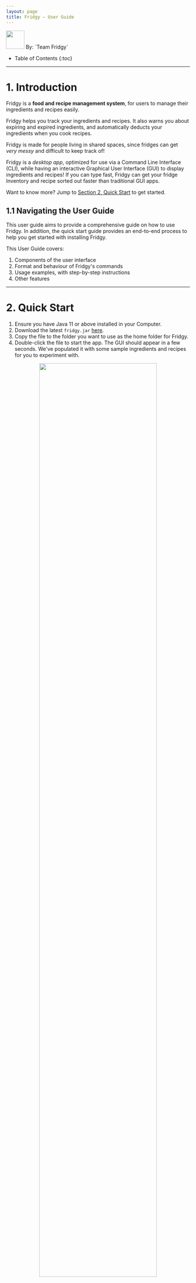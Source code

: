 ```yaml
---
layout: page
title: Fridgy – User Guide
---
```


<img src="images/fridge.png" width="50" id="logo" />
By: `Team Fridgy`


* Table of Contents
{:toc}

--------------------------------------------------------------------------------------------------------------------
# 1. Introduction

Fridgy is a **food and recipe management system**, for users to manage their ingredients and recipes easily.

Fridgy helps you track your ingredients and recipes. It also warns you about expiring and expired ingredients, and automatically deducts your ingredients when you cook recipes.

Fridgy is made for people living in shared spaces, since fridges can get *very messy* and difficult to keep track of!

Fridgy is a *desktop app*, optimized for use via a Command Line Interface (CLI), while having an interactive Graphical User Interface (GUI) to display ingredients and recipes! If you can type fast, Fridgy can get your fridge Inventory and recipe sorted out faster than traditional GUI apps.

Want to know more? Jump to [Section 2, Quick Start](#2-quick-start) to get started.

## 1.1 Navigating the User Guide

This user guide aims to provide a comprehensive guide on how to use Fridgy.
In addition, the quick start guide provides an end-to-end process to help you get started with installing Fridgy.

This User Guide covers:

1. Components of the user interface
2. Format and behaviour of Fridgy's commands
3. Usage examples, with step-by-step instructions
4. Other features

--------------------------------------------------------------------------------------------------------------------

<a name="QuickStart"></a>

# 2. Quick Start

1. Ensure you have Java 11 or above installed in your Computer.
2. Download the latest `fridgy.jar` [here](https://github.com/AY2122S1-CS2103T-W11-1/tp/releases).
3. Copy the file to the folder you want to use as the home folder for Fridgy.
4. Double-click the file to start the app. The GUI should appear in a few seconds. We've populated it with some sample ingredients and recipes for you to experiment with.

<a name="startup"></a>
<div style="text-align: center; padding-bottom: 2em">
<img src="images/startup-ss.png" width="80%" id="logo" />
<br>
<i>When you first open Fridgy, it is filled with sample ingredients and recipes</i>
</div>

## 2.1 Tutorial

Now that Fridgy is installed, you can test out the commands — add ingredients, recipes, and more!

Adding our first ingredient:

`add ingredient -n Grapes -q 100g -e 25-10-2022 -d Seedless grapes`

Then, add a recipe that uses that ingredient:

`add recipe -n Grape juice -i Grapes 50g -s Mash grapes -s Strain juice`

Finally, execute the recipe:

`cook recipe 1`

The quantity of grapes would be deducted accordingly.

Now that you are ready to use Fridgy, you may use clear commands to clear out the sample entries:

`clear ingredient`
`clear recipe`

To exit Fridgy, simply close the application window.

--------------------------------------------------------------------------------------------------------------------

# 3. UI

![Ui](images/Ui layout.png)
### 3.1 Tabs
Click the `Ingredient` or `Recipe` tab each to show the contents of the Inventory or the RecipeBook respectively.
### 3.2 Side Bar
A scrollable window that displays all the contents of the Inventory or the RecipeBook depending on the Tab selected
by the user.
### 3.3 Cards
A card displays the details of each item inside the Inventory or the RecipeBook depending on the tab selected. Each card
represents **one** item.
### 3.4 CommandLine
Command Line for users to key their commands into.
### 3.5 CommandOutput
Output of the commands keyed in by users are displayed here.
### 3.6 MainWindow
Displays the output of `View` command, which expands each ingredient or recipe card for better visibility.

---
# 4. Features

## 4.1 Command Notations Used

- Words between `<` and`>` are parameters to be supplied by the user.

  e.g. in `add ingredient -n <name>`, `<name>` is a parameter which can be used as:<br />`add ingredient -n tomato`.

- Items in square brackets are optional.

  e.g. `add ingredient -n <name> [-d <description>]` can be used as:
     1. `add ingredient -n tomato -d from Africa` or as
     2. `add ingredient -n tomato`

  e.g. `add ingredient -n <name> -q <quantity>[<units>]` can be used as:
     1. `add ingredient -n chicken -q 2` or as
     2. `add ingredient -n chicken -q 2kg`

- Items with `…` after them can be used multiple times.

  e.g. `find ingredient <keyword>...`, can be used as:<br />`find ingredient Strawberry Milk Cheese Tomato`

## 4.2 Command Flags

 Flag | Usage | Description | Compulsory? | Remarks 
---- | ------- | ----------- | ------- | ----
`-n` | `-n <name>` | Name of the ingredient or recipe | Yes | Names can only contain alphanumeric characters or spaces.
`-q` | `-q <quantity> [unit]` | Quantity of the ingredient | Yes | Must be a number. Can be followed by a unit of measurement (`g`, `kg`, `mg`, `l`, `ml`, `kl`). Quantities will be converted to grams or litres, and numbers rounded off to 3 decimal places.
`-i` | `-i <name> <quantity>...` | Ingredients used in the recipe | At least one specified | Must be a name followed by a space and a quantity.
`-e` | `-e <expiry date>` | Expiry date of ingredients | Yes | Must be in the form DD-MM-YYYY.
`-s` | `-s [step]...` | Step used in the recipe | No | Can contain any characters or spaces. 
`-d` | `-d [description]` | Description of the recipe or ingredient | No | Can contain any characters or spaces.
`-t` | `-t [tag]...` | Tag for the ingredient | No | Must be alphanumeric without spaces.

## 4.3 General Commands

### 4.3.1 Help
**Format:**<br />
`help`

Pops out a window that leads the user to [User Guide](https://ay2122s1-cs2103t-w11-1.github.io/tp/UserGuide.html)
(You are here).

### 4.3.2 Exit
**Format:**<br />
`exit`

Closes the window and exits the program. All your information will be saved.

## 4.4 Ingredients
This section covers commands related to Inventory management. Any command primarily interacting with ingredients will 
be here.
- Note that by default, Fridgy will sort all Ingredients by expiry dates in descending order i.e. soonest expiring
  item will be at the top.

### 4.4.1 Add Ingredients

Add an ingredient to the Inventory.

**Format:**<br />
`add ingredient -n <name> -q <quantity>[<units>] [-d <description>] -e <expiry date> [-t <tags>]`

**Example(s):**<br />
1. `add ingredient -n tomato -d from africa -q 500 -e 27-09-2021 -t sweet`
    <br />Expected Output:<br />
    ![addCommand1.png](images/ingredientCommands/addCommand1.png)

2. `add ingredient -n milk -q 500ml -e 27-09-2021`
    <br />Expected Output:<br />
    ![addCommand2.png](images/ingredientCommands/addCommand2.png)

3. `add ingredient -n flour -d fresh -q 500g -e 27-09-2021`
    <br />Expected Output:<br />
    ![addCommand3.png](images/ingredientCommands/addCommand3.png)

**Additional Information:**<br />
- Refer to the [Command Flags](#42-command-flags) table for information on each `field flag`.
    - Valid `field flags` are: `-n`, `-q`, `-d`, `-e`, `-t`
- Any expired ingredients will be automatically tagged as `expired`.
- Any expiring (within 7 days from current date) will be automatically tagged as `expiring`.
- Please ensure that the units used for quantity are consistent across the Inventory and the RecipeBook if you wish to
  use the [Cook Recipe](#458-cook-recipe) functionality.

### 4.4.2 Delete Ingredients

Delete ingredient(s) from the Inventory.

**Format:**<br />
`delete ingredient <index>...`

**Example(s):**<br />
1. `delete ingredient 2 3`
    <br />Expected Output:<br />
    ![deleteCommand.png](images/ingredientCommands/multideleteCommand.png)

**Additional Information:**<br />
- An index number is required for the Command. Refer to the indexes displayed for each [Card](#33-cards) in the
  [Side Bar](#32-side-bar).
- If multiple index numbers are specified, Fridgy will delete the ingredients at all specified index numbers.
  
### 4.4.3 Edit Ingredients

Edit an ingredient from the Inventory.

**Format:**<br />
`edit ingredient <index> -<field flag> <new data>...`

**Example(s):**<br />
1. `edit ingredient 1 -d juicy -t fruit`
   <br />Expected Output:<br />
   ![editCommand1.png](images/ingredientCommands/editCommand1.png)

**Additional Information:**<br />
- An index number is required for the Command. Refer to the indexes displayed for each [Card](#33-cards) in the
  [Side Bar](#32-side-bar).
- A `field flag` is required for each field you wish to edit. Refer to the [Command Flags](#42-command-flags) table for information on each `field flag`.
    - Valid `field flags` are `-n`, `-q`, `-e`, `-d`, `-t`.
- Note that when editing the tags of an ingredient, all existing tags will be replaced with the new tags specified.
    - `expired` and `expiring` tags which are automatically added by Fridgy will not be affected.

### 4.4.4 Clear Ingredients

Clear all the ingredients from the Inventory. Add `expired` keyword to only clear expired ingredients.

**Format:**<br />
`clear ingredient [expired]`

**Example(s):**<br />
1. `clear ingredient`
<br />Expected Output:<br />
![clearCommand.png](images/ingredientCommands/clearCommand.png)
2. `clear ingredient expired`
<br />Expected output:<br />
![clearCommand2.png](images/ingredientCommands/clearCommand2.png)


### 4.4.5 Find Ingredients

- Search for an ingredient from the Inventory based on a user-inputted keyword(s) that match the name of an ingredient(s).
- After a [Find Ingredient](#445-find-ingredients) command, to see the full list of ingredients again, please use a
[List Ingredient](#446-list-ingredients) command.


**Format:**<br />
`find ingredient <keyword>...`

**Example(s):**<br />
1. `find ingredient cream`
   <br />Expected Output:<br />
   ![findIngredient1.png](images/ingredientCommands/findIngredient1.png)

**Additional Information:**<br />
- Keyword Requirements
    1. Keyword is case-insensitive.<br />
       e.g. Finding with keyword: "corn" will match with "COrN"
       
    2. Any keyword must be contained in the name of the ingredient.<br />
       e.g. Finding with keyword: "corn" will match with "CoRN flour", "coRn FlakeS", "popcorn" but not "Manacore". <br />
       e.g. Finding with keywords: "corn Chicken beef" will match "beef Chicken", "beefcorn", etc. but not "Jollibee".

### 4.4.6 List Ingredients

List all the ingredients again after a `find ingredient` operation.

**Format:**<br />
`list ingredient`

**Example(s):**<br />
1. `list ingredient`
<br />Expected Output:<br />
![listIngredient1.png](images/ingredientCommands/listIngredient1.png)
   
### 4.4.7 View Ingredients

View an ingredient in the [Main Window](#36-mainwindow).

**Format:**<br />
`view ingredient <index>`

**Example(s):**<br />
1. `view ingredient 3`
   <br />Expected Output:<br />
   ![viewCommand1.png](images/ingredientCommands/viewCommand1.png)

**Additional Information:**<br />
- An index number is required for the Command. Refer to the indexes displayed for each [Card](#33-cards) in the
  [Side Bar](#32-side-bar).
  
## 4.5 Recipes
This sections covers commands related to RecipeBook management. Any command primarily interacting with recipes will
be here.

### 4.5.1 Add Recipes

Add a recipe to the RecipeBook.

**Format:**<br />
`add recipe -n <name> -i <ingredient> <quantity> [-d <optional description>] [-s <steps>]...`

**Example(s):**<br />
1. `add recipe -n pasta -i tomato 1 -i milk 100ml -i chicken breast 200g -s Chicken thicc -s Thicc chicken`
    <br />Expected Output:<br />
    ![addRecipe1.png](images/recipeCommands/addRecipe1.png)

2. `add recipe -n aglio olio -i pasta 200g -d grandmother aglio olio recipe -s aglioli olioli -s aglioli olioli`
    <br />Expected Output:<br />
    ![addRecipe2.png](images/recipeCommands/addRecipe2.png)

3. `add recipe -n Grilled Lamb Chop with Mint Puree -i Mint 5g -i Lamb Chops 1kg -i Butter 20g -i Garlic 20g -s Season
the lamb chops with salt and pepper. -s Grill the lamb chops over medium high heat until cooked with butter.
-s Blend the mint with garlic to make a puree. -s Leave the lamb chops to rest for 5min. -s Serve with mint puree.
-d Juicy lamb chops served medium rare with a refreshing mint puree.`
![addRecipe3.png](images/recipeCommands/addRecipe3.png)
   
**Additional Information:**<br />
- Refer to the [Command Flags](#42-command-flags) table for information on each `field flag`.
    - Valid `field flags` are: `-n`, `-i`, `-s`, `-d`
   
### 4.5.2 Delete Recipes

Delete a recipe from the RecipeBook.

**Format:**<br />
`delete recipe <index>...`

**Example(s):**<br />
1. `delete recipe 2 3 4`
<br />Expected Output:<br />
![deleteRecipe.png](images/recipeCommands/multideleteRecipe.png)

**Additional Information:**<br />
- An index number is required for the Command. Refer to the indexes displayed for each [Card](#33-cards) in the
  [Side Bar](#32-side-bar).
- If multiple index numbers are specified, Fridgy will delete the recipes at all specified index numbers.
  
### 4.5.3 Clear Recipes

Clears all recipes from the Recipe Book.

**Format:**<br />
`clear recipe`

**Example(s):**<br />
1. `clear recipe`
    <br />Expected Output: <br />
![clearRecipe1.png](images/recipeCommands/clearRecipe1.png)
   
### 4.5.4 Edit Recipes

Edit a recipe from the Recipe Book.

**Format**:<br /> 
`edit recipe <index> <field flag> <new data>...`

**Example(s):**<br />
1. `edit recipe 2 -i chicken 5kg -i mushroom sauce 1l`
   <br />Expected Output:<br />
   ![editRecipe1.png](images/recipeCommands/editRecipe1.png)

**Additional Information:**<br />
- An index number is required for the Command. Refer to the indexes displayed for each [Card](#33-cards) in the
  [Side Bar](#32-side-bar).
- A `field flag` is also required for each input field you wish to edit. Refer to the [Command Flags](#42-command-flags)
  table for information on each `field flag`.
    - Valid `field flags` are: `-n`, `-i`, `-s`, `-d`
- Note that when editing ingredients or steps, all existing ingredients or steps will be overwritten with the new
  ingredients or steps specified.

### 4.5.5 Find Recipes

- Search for a recipe from the RecipeBook based on a user-inputted keyword(s) that match the name of a recipe(s).
- After a [Find Recipes](#455-find-recipes) command, to see the full list of recipes again, 
please use a [List Recipes](#456-list-recipes) command.


**Format:**<br />:
`find recipe <keyword>...`

**Example(s):**<br />
1. `find recipe chop`
   <br />Expected Output:<br />
   ![findRecipe1.png](images/recipeCommands/findRecipe1.png)

**Additional Information:**<br />
- Current requirements for a keyword:
    1. Keyword is case-insensitive. 
        1. e.g. Finding with keyword: "mee" will match with "Maggie Mee"
    2. Any keyword must match the name of the recipe either partially or fully.
        1. e.g. Finding with keyword: "mee" will match with "Maggie Mee" but not "Me"
        2. e.g. Finding with keywords: "salad Chicken burger" will match "Fried Chicken", "Burger Chicken", "Salad",
       "Chicken Salad" and "chickenburger"
           
Example(s): 
1. `find recipe chop`
<br />Expected Output:<br />
![findRecipe1.png](images/recipeCommands/findRecipe1.png)

### 4.5.6 List Recipes

Lists out all the recipes again after `find recipe` operation.

**Format:**<br />
`list recipe`

**Example(s):**<br />
1. `list recipe`
<br /> Expected Output:<br />
![listRecipe1.png](images/recipeCommands/listRecipe1.png)
   
### 4.5.7 View Recipes

Expand the recipe and view the detailed steps in a bigger window.

**Format:**<br />
`view recipe <index>`

**Example(s):**<br />
1. `view recipe 4`
   <br />Expected Output:<br />
   ![viewRecipe1.png](images/recipeCommands/viewRecipe1.png)

**Additional Information:**<br />
- An index number is required for the Command. Refer to the indexes displayed for each [Card](#33-cards) in the
  [Side Bar](#32-side-bar).

### 4.5.8 Cook Recipe

Cooks a recipe and deducts the ingredients required by the chosen recipe from the Inventory.

**Format:**<br />
`cook recipe <index>`

**Example(s):**<br />
1. `cook recipe 2`
   <br />Ingredients Before Cooking:<br />
   ![cookRecipe1.png](images/recipeCommands/cookRecipe1.png)
   <br />Ingredients After Cooking:<br />
   ![cookRecipe3.png](images/recipeCommands/cookRecipe2.png)

**Additional Information:**<br />
- An index number is required for the Command. Refer to the indexes displayed for each [Card](#33-cards) in the
  [Side Bar](#32-side-bar).
- By default, Fridgy will use ingredients that are closest to expiry first when cooking a recipe.

-----
# 5. Command Summary

Action | Format
--------|------------------
**Add Ingredient** | `add ingredient -n <name> -q <quantity>[<units>] [-d <description>] -e <expiry date>`
**Delete Ingredient** | `delete ingredient <index>...`
**Edit Ingredient** | `edit ingredient <index> (-<field flag> <new data>)...`
**Clear Ingredient** | `clear ingredient [expired]`
**Find Ingredient** | `find ingredient <keyword>...`
**List Ingredient** | `list ingredient`
**View Ingredient** | `view ingredient <index>`
**Add Recipe** | `add recipe -n <name> -i <ingredient> <quantity> [-d <optional description>] [-s <steps>]...`
**Delete Recipe** | `delete recipe <index>...`
**Edit Recipe** | `edit recipe <index> (-<field flag> <new data>)...`
**Find Recipe** | `find recipe <keyword>...`
**List Recipe** | `list recipe`
**View Recipe** | `view recipe <index>`
**Cook Recipe** | `cook recipe <index>`
